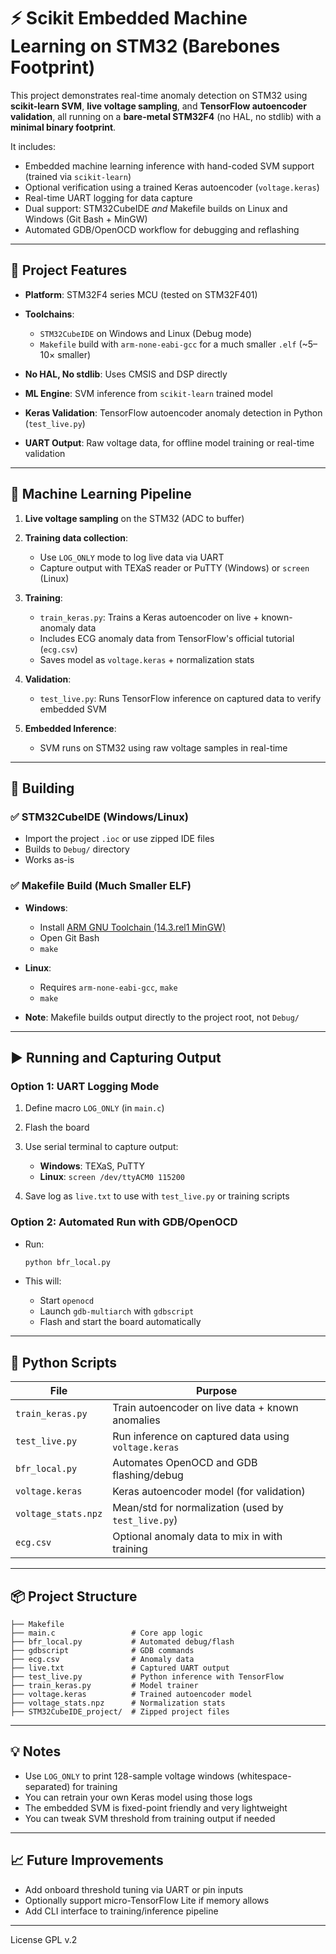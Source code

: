 
# ⚡ Scikit Embedded Machine Learning on STM32 (Barebones Footprint)

This project demonstrates real-time anomaly detection on STM32 using **scikit-learn SVM**, **live voltage sampling**, and **TensorFlow autoencoder validation**, all running on a **bare-metal STM32F4** (no HAL, no stdlib) with a **minimal binary footprint**.

It includes:

* Embedded machine learning inference with hand-coded SVM support (trained via `scikit-learn`)
* Optional verification using a trained Keras autoencoder (`voltage.keras`)
* Real-time UART logging for data capture
* Dual support: STM32CubeIDE *and* Makefile builds on Linux and Windows (Git Bash + MinGW)
* Automated GDB/OpenOCD workflow for debugging and reflashing

---

## 🔧 Project Features

* **Platform**: STM32F4 series MCU (tested on STM32F401)
* **Toolchains**:

  * `STM32CubeIDE` on Windows and Linux (Debug mode)
  * `Makefile` build with `arm-none-eabi-gcc` for a much smaller `.elf` (\~5–10× smaller)
* **No HAL, No stdlib**: Uses CMSIS and DSP directly
* **ML Engine**: SVM inference from `scikit-learn` trained model
* **Keras Validation**: TensorFlow autoencoder anomaly detection in Python (`test_live.py`)
* **UART Output**: Raw voltage data, for offline model training or real-time validation

---

## 🧠 Machine Learning Pipeline

1. **Live voltage sampling** on the STM32 (ADC to buffer)
2. **Training data collection**:

   * Use `LOG_ONLY` mode to log live data via UART
   * Capture output with TEXaS reader or PuTTY (Windows) or `screen` (Linux)
3. **Training**:

   * `train_keras.py`: Trains a Keras autoencoder on live + known-anomaly data
   * Includes ECG anomaly data from TensorFlow's official tutorial (`ecg.csv`)
   * Saves model as `voltage.keras` + normalization stats
4. **Validation**:

   * `test_live.py`: Runs TensorFlow inference on captured data to verify embedded SVM
5. **Embedded Inference**:

   * SVM runs on STM32 using raw voltage samples in real-time

---

## 🔨 Building

### ✅ STM32CubeIDE (Windows/Linux)

* Import the project `.ioc` or use zipped IDE files
* Builds to `Debug/` directory
* Works as-is

### ✅ Makefile Build (Much Smaller ELF)

* **Windows**:

  * Install [ARM GNU Toolchain (14.3.rel1 MinGW)](https://developer.arm.com/downloads/-/arm-gnu-toolchain-downloads)
  * Open Git Bash
  * `make`

* **Linux**:

  * Requires `arm-none-eabi-gcc`, `make`
  * `make`

* **Note**: Makefile builds output directly to the project root, not `Debug/`

---

## ▶️ Running and Capturing Output

### Option 1: UART Logging Mode

1. Define macro `LOG_ONLY` (in `main.c`)
2. Flash the board
3. Use serial terminal to capture output:

   * **Windows**: TEXaS, PuTTY
   * **Linux**: `screen /dev/ttyACM0 115200`
4. Save log as `live.txt` to use with `test_live.py` or training scripts

### Option 2: Automated Run with GDB/OpenOCD

* Run:

  ```bash
  python bfr_local.py
  ```
* This will:

  * Start `openocd`
  * Launch `gdb-multiarch` with `gdbscript`
  * Flash and start the board automatically

---

## 🧪 Python Scripts

| File                | Purpose                                              |
| ------------------- | ---------------------------------------------------- |
| `train_keras.py`    | Train autoencoder on live data + known anomalies     |
| `test_live.py`      | Run inference on captured data using `voltage.keras` |
| `bfr_local.py`      | Automates OpenOCD and GDB flashing/debug             |
| `voltage.keras`     | Keras autoencoder model (for validation)             |
| `voltage_stats.npz` | Mean/std for normalization (used by `test_live.py`)  |
| `ecg.csv`           | Optional anomaly data to mix in with training        |

---

## 📦 Project Structure

```
├── Makefile
├── main.c                 # Core app logic
├── bfr_local.py           # Automated debug/flash
├── gdbscript              # GDB commands
├── ecg.csv                # Anomaly data
├── live.txt               # Captured UART output
├── test_live.py           # Python inference with TensorFlow
├── train_keras.py         # Model trainer
├── voltage.keras          # Trained autoencoder model
├── voltage_stats.npz      # Normalization stats
├── STM32CubeIDE_project/  # Zipped project files
```

---

## 💡 Notes

* Use `LOG_ONLY` to print 128-sample voltage windows (whitespace-separated) for training
* You can retrain your own Keras model using those logs
* The embedded SVM is fixed-point friendly and very lightweight
* You can tweak SVM threshold from training output if needed

---

## 📈 Future Improvements

* Add onboard threshold tuning via UART or pin inputs
* Optionally support micro-TensorFlow Lite if memory allows
* Add CLI interface to training/inference pipeline

---

License GPL v.2

